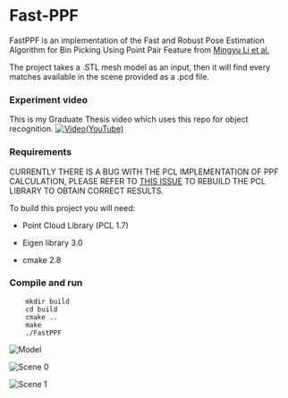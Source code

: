 # Fast-PPF
FastPPF is an implementation of the Fast and Robust Pose Estimation Algorithm for Bin Picking Using Point Pair Feature from [Mingyu Li et al.](https://ieeexplore.ieee.org/document/8545432)

The project takes a .STL mesh model as an input, then it will find every matches available in the scene provided as a .pcd file.

### Experiment video
This is my Graduate Thesis video which uses this repo for object recognition.
[![Video(YouTube)](https://github.com/ktgiahieu/Fast-PPF/blob/master/images/video_cropped.png)](https://www.youtube.com/watch?v=udqj9vNyUDY)


### Requirements
CURRENTLY THERE IS A BUG WITH THE PCL IMPLEMENTATION OF PPF CALCULATION, PLEASE REFER TO [THIS ISSUE](https://github.com/ktgiahieu/Fast-PPF/issues/1#issuecomment-1080097065) TO REBUILD THE PCL LIBRARY TO OBTAIN CORRECT RESULTS.

To build this project you will need:

* Point Cloud Library (PCL 1.7)

* Eigen library 3.0

* cmake 2.8

### Compile and run
```
    mkdir build
    cd build
    cmake ..
    make
    ./FastPPF
```
![Model](https://github.com/ktgiahieu/Fast-PPF/blob/master/images/model.PNG)

![Scene 0](https://github.com/ktgiahieu/Fast-PPF/blob/master/images/scene0.PNG)

![Scene 1](https://github.com/ktgiahieu/Fast-PPF/blob/master/images/scene1.PNG)
